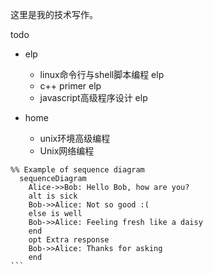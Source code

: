 这里是我的技术写作。

todo

- elp
    - linux命令行与shell脚本编程 elp
    - c++ primer elp
    - javascript高级程序设计 elp

- home
    - unix环境高级编程
    - Unix网络编程


```mermaid
%% Example of sequence diagram
  sequenceDiagram
    Alice->>Bob: Hello Bob, how are you?
    alt is sick
    Bob->>Alice: Not so good :(
    else is well
    Bob->>Alice: Feeling fresh like a daisy
    end
    opt Extra response
    Bob->>Alice: Thanks for asking
    end
​```